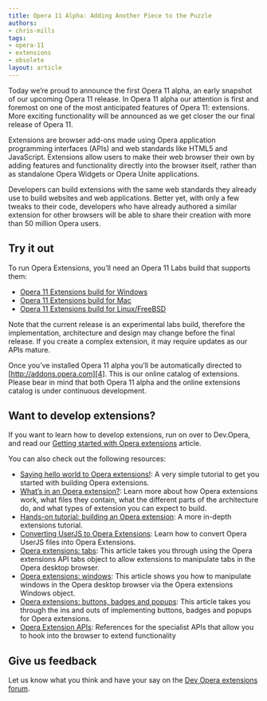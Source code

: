 ```yaml
---
title: Opera 11 Alpha: Adding Another Piece to the Puzzle
authors:
- chris-mills
tags:
- opera-11
- extensions
- obsolete
layout: article
---
```


Today we’re proud to announce the first Opera 11 alpha, an early snapshot of our upcoming Opera 11 release. In Opera 11 alpha our attention is first and foremost on one of the most anticipated features of Opera 11: extensions. More exciting functionality will be announced as we get closer the our final release of Opera 11.

Extensions are browser add-ons made using Opera application programming interfaces (APIs) and web standards like HTML5 and JavaScript. Extensions allow users to make their web browser their own by adding features and functionality directly into the browser itself, rather than as standalone Opera Widgets or Opera Unite applications.

Developers can build extensions with the same web standards they already use to build websites and web applications. Better yet, with only a few tweaks to their code, developers who have already authored a similar extension for other browsers will be able to share their creation with more than 50 million Opera users.

## Try it out

To run Opera Extensions, you’ll need an Opera 11 Labs build that supports them:

- [Opera 11 Extensions build for Windows][1]
- [Opera 11 Extensions build for Mac][2]
- [Opera 11 Extensions build for Linux/FreeBSD][3]

[1]: http://www.opera.com/download/get.pl?id=33277&location=270&thanks=true&sub=true
[2]: http://www.opera.com/download/get.pl?id=33278&location=270&thanks=true&sub=true
[3]: http://snapshot.opera.com/unix/alpha1-with-extensions_11.00-1029/

Note that the current release is an experimental labs build, therefore the implementation, architecture and design may change before the final release. If you create a complex extension, it may require updates as our APIs mature.

Once you’ve installed Opera 11 alpha you’ll be automatically directed to [http://addons.opera.com][4]. This is our online catalog of extensions. Please bear in mind that both Opera 11 alpha and the online extensions catalog is under continuous development.

[4]: http://addons.labs.opera.com

## Want to develop extensions?

If you want to learn how to develop extensions, run on over to Dev.Opera, and read our [Getting started with Opera extensions][5] article.

[5]: /articles/getting-started-with-opera-extensions/

You can also check out the following resources:

- [Saying hello world to Opera extensions!][6]: A very simple tutorial to get you started with building Opera extensions.
- [What’s in an Opera extension?][7]: Learn more about how Opera extensions work, what files they contain, what the different parts of the architecture do, and what types of extension you can expect to build.
- [Hands-on tutorial: building an Opera extension][8]: A more in-depth extensions tutorial.
- [Converting UserJS to Opera Extensions][9]: Learn how to convert Opera UserJS files into Opera Extensions.
- [Opera extensions: tabs][10]: This article takes you through using the Opera extensions API tabs object to allow extensions to manipulate tabs in the Opera desktop browser.
- [Opera extensions: windows][11]: This article shows you how to manipulate windows in the Opera desktop browser via the Opera extensions Windows object.
- [Opera extensions: buttons, badges and popups][12]: This article takes you through the ins and outs of implementing buttons, badges and popups for Opera extensions.
- [Opera Extension APIs][13]: References for the specialist APIs that allow you to hook into the browser to extend functionality

[6]: /articles/opera-extensions-hello-world/
[7]: /articles/whats-in-an-opera-extension/
[8]: /articles/hands-on-building-an-opera-extension/
[9]: /articles/converting-userjs-to-extensions/
[10]: /articles/opera-extensions-tabs/
[11]: /articles/opera-extensions-windows/
[12]: /articles/opera-extensions-buttons-badges-and-popups/
[13]: http://labs.opera.com/extensions-api/

## Give us feedback

Let us know what you think and have your say on the [Dev Opera extensions forum][14].

[14]: http://my.opera.com/community/forums/forum.dml?id=42202